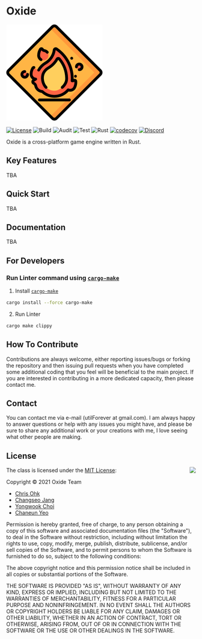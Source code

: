 # Oxide

<img src="./docs/logo.png" width=256 height=256 />

[![License](https://img.shields.io/badge/Licence-MIT-blue.svg)](https://github.com/utilForever/Oxide/blob/master/LICENSE) ![Build](https://github.com/utilForever/Oxide/workflows/Build/badge.svg) ![Audit](https://github.com/utilForever/Oxide/workflows/Audit/badge.svg) ![Test](https://github.com/utilForever/Oxide/workflows/Test/badge.svg) ![Rust](https://github.com/utilForever/Oxide/workflows/Rust/badge.svg) [![codecov](https://codecov.io/gh/utilForever/Oxide/branch/main/graph/badge.svg)](https://codecov.io/gh/utilForever/Oxide) [![Discord](https://img.shields.io/discord/799981980048949258.svg)](https://discord.gg/fAVE3yBENq)

Oxide is a cross-platform game engine written in Rust.

## Key Features

TBA

## Quick Start

TBA

## Documentation

TBA

## For Developers

### Run Linter command using [`cargo-make`](https://github.com/sagiegurari/cargo-make)

1. Install [`cargo-make`](https://github.com/sagiegurari/cargo-make)
```sh
cargo install --force cargo-make
```

2. Run Linter
```sh
cargo make clippy
```

## How To Contribute

Contributions are always welcome, either reporting issues/bugs or forking the repository and then issuing pull requests when you have completed some additional coding that you feel will be beneficial to the main project. If you are interested in contributing in a more dedicated capacity, then please contact me.

## Contact

You can contact me via e-mail (utilForever at gmail.com). I am always happy to answer questions or help with any issues you might have, and please be sure to share any additional work or your creations with me, I love seeing what other people are making.

## License

<img align="right" src="http://opensource.org/trademarks/opensource/OSI-Approved-License-100x137.png">

The class is licensed under the [MIT License](http://opensource.org/licenses/MIT):

Copyright &copy; 2021 Oxide Team

- [Chris Ohk](http://www.github.com/utilForever)
- [Changseo Jang](https://github.com/BeLeap)
- [Yongwook Choi](https://github.com/hyp3rflow)
- [Chaneun Yeo](https://github.com/LuneFleurs)

Permission is hereby granted, free of charge, to any person obtaining a copy of this software and associated documentation files (the "Software"), to deal in the Software without restriction, including without limitation the rights to use, copy, modify, merge, publish, distribute, sublicense, and/or sell copies of the Software, and to permit persons to whom the Software is furnished to do so, subject to the following conditions:

The above copyright notice and this permission notice shall be included in all copies or substantial portions of the Software.

THE SOFTWARE IS PROVIDED "AS IS", WITHOUT WARRANTY OF ANY KIND, EXPRESS OR IMPLIED, INCLUDING BUT NOT LIMITED TO THE WARRANTIES OF MERCHANTABILITY, FITNESS FOR A PARTICULAR PURPOSE AND NONINFRINGEMENT. IN NO EVENT SHALL THE AUTHORS OR COPYRIGHT HOLDERS BE LIABLE FOR ANY CLAIM, DAMAGES OR OTHER LIABILITY, WHETHER IN AN ACTION OF CONTRACT, TORT OR OTHERWISE, ARISING FROM, OUT OF OR IN CONNECTION WITH THE SOFTWARE OR THE USE OR OTHER DEALINGS IN THE SOFTWARE.
